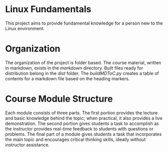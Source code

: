 Linux Fundamentals
=====================

This project aims to provide fundamental knowledge for a person new to the Linux environment. 

# Organization

The organization of the project is folder based. The course material, written in markdown, exists in the *markdown* directory. Built files ready for distribution belong in the *dist* folder. The *buildMDToC.py* creates a table of contents for a markdown file based on the heading markers. 

# Course Module Structure

Each module consists of three parts. The first portion provides the lecture and basic knowledge behind the topic; when practical, it also provides a live demonstration. The second portion gives students a task to accomplish as the instructor provides real-time feedback to students with questions or problems. The final part of a module gives students a task that incorporates the main topic and encourages critical thinking skills, ideally without instructor assistance.
